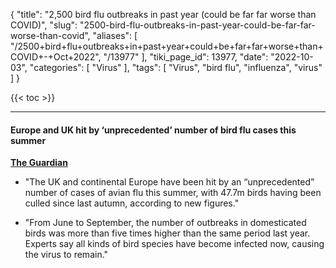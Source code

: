 {
    "title": "2,500 bird flu outbreaks in past year (could be far far worse than COVID)",
    "slug": "2500-bird-flu-outbreaks-in-past-year-could-be-far-far-worse-than-covid",
    "aliases": [
        "/2500+bird+flu+outbreaks+in+past+year+could+be+far+far+worse+than+COVID+-+Oct+2022",
        "/13977"
    ],
    "tiki_page_id": 13977,
    "date": "2022-10-03",
    "categories": [
        "Virus"
    ],
    "tags": [
        "Virus",
        "bird flu",
        "influenza",
        "virus"
    ]
}


{{< toc >}} 

---

#### Europe and UK hit by ‘unprecedented’ number of bird flu cases this summer

 **[The Guardian](https://www.theguardian.com/environment/2022/oct/03/europe-and-uk-hit-by-unprecedented-number-of-bird-flu-cases-this-summer?utm_term=Autofeed&CMP=twt_gu&utm_medium=email&utm_source=Twitter#Echobox=1664780987)** 

* "The UK and continental Europe have been hit by an “unprecedented” number of cases of avian flu this summer, with 47.7m birds having been culled since last autumn, according to new figures."

* "From June to September, the number of outbreaks in domesticated birds was more than five times higher than the same period last year. Experts say all kinds of bird species have become infected now, causing the virus to remain."